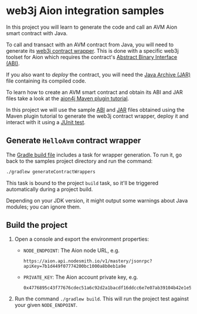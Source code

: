 web3j Aion integration samples
==============================

In this project you will learn to generate the code and call an AVM Aion smart contract with Java.

To call and transact with an AVM contract from Java, you will need to generate its 
[web3j contract wrapper](https://docs.web3j.io/smart_contracts.html#deploying-and-interacting-with-smart-contracts).
This is done with a specific web3j toolset for Aion which requires the contract's 
[Abstract Binary Interface (ABI)](HelloAvm.abi).

If you also want to *deploy* the contract, you will need the [Java Archive (JAR)](HelloAvm.jar) 
file containing its compiled code.

To learn how to create an AVM smart contract and obtain its ABI and JAR files take a look at the 
[aion4j Maven plugin tutorial](https://docs.aion.network/docs/maven-and-aion4j).

In this project we will use the sample [ABI](HelloAvm.abi) and [JAR](HelloAvm.jar) files obtained using the Maven plugin
tutorial to generate the web3j contract wrapper, deploy it and interact with it using a 
[JUnit test](src/test/java/org/web3j/aion/samples/HelloAvmTest.java).

## Generate `HelloAvm` contract wrapper

The [Gradle build file](build.gradle) includes a task for wrapper generation.
To run it, go back to the samples project directory and run the command:

```bash
./gradlew generateContractWrappers
```

This task is bound to the project `build` task, so it'll be triggered automatically during a project build.

Depending on your JDK version, it might output some warnings about Java modules; you can ignore them.


## Build the project

1. Open a console and export the environment properties:

   * `NODE_ENDPOINT`: The Aion node URL, e.g.
     ```
     https://aion.api.nodesmith.io/v1/mastery/jsonrpc?apiKey=7b1d449f07774200bc1000a8b0eb1a9e
     ```
   * `PRIVATE_KEY`: The Aion account private key, e.g. 
     ```
     0x4776895c43f77676cdec51a6c92d2a1bacdf16ddcc6e7e07ab39104b42e1e52608fe2bf5757b8261d4937f13b5815448f2144f9c1409a3fab4c99ca86fff8a36
     ```

2. Run the command `./gradlew build`. This will run the project test against your given `NODE_ENDPOINT`.

